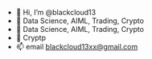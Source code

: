 - 👋 Hi, I’m @blackcloud13
- 👀 Data Science, AIML, Trading, Crypto
- 🌱 Data Science, AIML, Trading, Crypto
- 💞️ Cryptp
- 📫 email blackcloud13xx@gmail.com

<!---
blackcloud13/blackcloud13 is a ✨ special ✨ repository because its `README.md` (this file) appears on your GitHub profile.
You can click the Preview link to take a look at your changes.
--->
